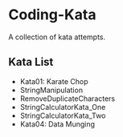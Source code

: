 # Coding-Kata

A collection of kata attempts.

## Kata List

* Kata01: Karate Chop
* StringManipulation
* RemoveDuplicateCharacters
* StringCalculatorKata_One
* StringCalculatorKata_Two
* Kata04: Data Munging